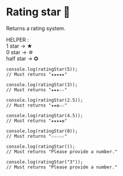 # Rating star 🌟

Returns a rating system.

HELPER :  
1 star -> ★  
0 star -> ☆  
half star -> ✪

```
console.log(ratingStar(5));
// Must returns "★★★★★"

console.log(ratingStar(3));
// Must returns "★★★☆☆"

console.log(ratingStar(2.5));
// Must returns "★★✪☆☆"

console.log(ratingStar(4.5));
// Must returns "★★★★✪"

console.log(ratingStar(0));
// Must returns "☆☆☆☆☆"

console.log(ratingStar());
// Must returns "Please provide a number."

console.log(ratingStar("3"));
// Must returns "Please provide a number."
```
